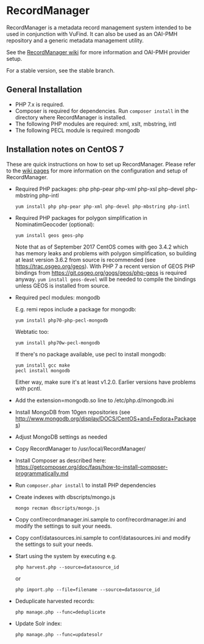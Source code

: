 # RecordManager

RecordManager is a metadata record management system intended to be used in conjunction with VuFind. It can also be used as an OAI-PMH repository and a generic metadata management utility.

See the [RecordManager wiki](https://github.com/NatLibFi/RecordManager/wiki) for more information and OAI-PMH provider setup.

For a stable version, see the stable branch.

## General Installation

- PHP 7.x is required.
- Composer is required for dependencies. Run `composer install` in the directory where RecordManager is installed.
- The following PHP modules are required: xml, xslt, mbstring, intl
- The following PECL module is required: mongodb


## Installation notes on CentOS 7

These are quick instructions on how to set up RecordManager. Please refer to the [wiki pages](https://github.com/NatLibFi/RecordManager/wiki) for more information on the configuration and setup of RecordManager.

- Required PHP packages: php php-pear php-xml php-xsl php-devel php-mbstring php-intl

      yum install php php-pear php-xml php-devel php-mbstring php-intl

- Required PHP packages for polygon simplification in NominatimGeocoder (optional):

      yum install geos geos-php

  Note that as of September 2017 CentOS comes with geo 3.4.2 which has memory leaks
  and problems with polygon simplification, so building at least version 3.6.2 from
  source is recommended (see https://trac.osgeo.org/geos). With PHP 7 a recent
  version of GEOS PHP bindings from https://git.osgeo.org/gogs/geos/php-geos is
  required anyway.
  `yum install geos-devel` will be needed to compile the bindings unless GEOS is
  installed from source.

- Required pecl modules: mongodb

    E.g. remi repos include a package for mongodb:

      yum install php70-php-pecl-mongodb

    Webtatic too:

      yum install php70w-pecl-mongodb

    If there's no package available, use pecl to install mongodb:

      yum install gcc make
      pecl install mongodb

    Either way, make sure it's at least v1.2.0. Earlier versions have problems with
    pcntl.

- Add the extension=mongodb.so line to /etc/php.d/mongodb.ini

- Install MongoDB from 10gen repositories (see http://www.mongodb.org/display/DOCS/CentOS+and+Fedora+Packages)

- Adjust MongoDB settings as needed

- Copy RecordManager to /usr/local/RecordManager/

- Install Composer as described here: https://getcomposer.org/doc/faqs/how-to-install-composer-programmatically.md    
      
- Run `composer.phar install` to install PHP dependencies

- Create indexes with dbscripts/mongo.js

      mongo recman dbscripts/mongo.js

- Copy conf/recordmanager.ini.sample to conf/recordmanager.ini and modify the settings to suit your needs.

- Copy conf/datasources.ini.sample to conf/datasources.ini and modify the settings to suit your needs.

- Start using the system by executing e.g.

      php harvest.php --source=datasource_id

  or

      php import.php --file=filename --source=datasource_id

- Deduplicate harvested records:

      php manage.php --func=deduplicate

- Update Solr index:

      php manage.php --func=updatesolr
